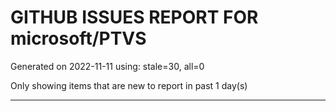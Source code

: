 
# GITHUB ISSUES REPORT FOR microsoft/PTVS


Generated on 2022-11-11 using: stale=30, all=0


Only showing items that are new to report in past 1 day(s)


---
